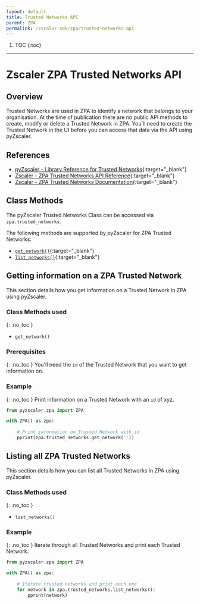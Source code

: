```yaml
---
layout: default 
title: Trusted Networks API
parent: ZPA
permalink: /zscaler-sdk/zpa/trusted-networks-api
---
```

1. TOC
{:toc}

---
# Zscaler ZPA Trusted Networks API

## Overview
Trusted Networks are used in ZPA to identify a network that belongs to your organisation. At the time of publication there
are no public API methods to create, modify or delete a Trusted Network in ZPA. You'll need to create the Trusted 
Network in the UI before you can access that data via the API using pyZscaler.

## References
- [pyZscaler - Library Reference for Trusted Networks](https://pyzscaler.readthedocs.io/en/latest/zs/zpa/trusted_networks.html){:target="_blank"}
- [Zscaler - ZPA Trusted Networks API Reference](https://help.zscaler.com/zpa/api-reference#/trusted-network-controller){:target="_blank"}
- [Zscaler - ZPA Trusted Networks Documentation](https://help.zscaler.com/z-app/about-trusted-networks){:target="_blank"}

## Class Methods
The pyZscaler Trusted Networks Class can be accessed via `zpa.trusted_networks`.

The following methods are supported by pyZscaler for ZPA Trusted Networks:

- [`get_network()`](https://pyzscaler.readthedocs.io/en/latest/zs/zpa/trusted_networks.html#pyzscaler.zpa.trusted_networks.TrustedNetworksAPI.get_network){:target="_blank"}
- [`list_networks()`](https://pyzscaler.readthedocs.io/en/latest/zs/zpa/trusted_networks.html#pyzscaler.zpa.trusted_networks.TrustedNetworksAPI.list_networks){:target="_blank"}

## Getting information on a ZPA Trusted Network
This section details how you get information on a Trusted Network in ZPA using pyZscaler.

### Class Methods used
{: .no_toc }

- `get_network()`

### Prerequisites
{: .no_toc }
You'll need the `id` of the Trusted Network that you want to get information on.

### Example
{: .no_toc }
Print information on a Trusted Network with an `id` of xyz.

```python
from pyzscaler.zpa import ZPA

with ZPA() as zpa:
    
    # Print information on Trusted Network with id 
    pprint(zpa.trusted_networks.get_network(''))
```

## Listing all ZPA Trusted Networks
This section details how you can list all Trusted Networks in ZPA using pyZscaler.

### Class Methods used
{: .no_toc }

- `list_networks()`

### Example
{: .no_toc }
Iterate through all Trusted Networks and print each Trusted Network.

```python
from pyzscaler.zpa import ZPA

with ZPA() as zpa:
    
    # Iterate trusted networks and print each one
    for network in zpa.trusted_networks.list_networks():
        pprint(network)
```


